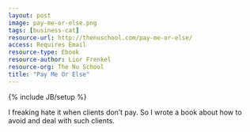 ```yaml
---
layout: post
image: pay-me-or-else.png
tags: [business-cat]
resource-url: http://thenuschool.com/pay-me-or-else/
access: Requires Email
resource-type: Ebook
resource-author: Lior Frenkel
resource-org: The Nu School
title: "Pay Me Or Else"
---
```

{% include JB/setup %}

I freaking hate it when clients don’t pay.
So I wrote a book about how to avoid and deal with such clients.
